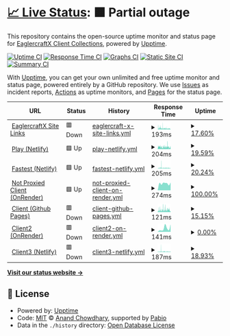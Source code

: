 # [📈 Live Status](https://eaglercraftx1-8.github.io/eaglercraft-uptime): <!--live status--> **🟧 Partial outage**

This repository contains the open-source uptime monitor and status page for [EaglercraftX Client Collections](https://git.eaglercraft.win/EaglercraftX-Client-Collections), powered by [Upptime](https://github.com/upptime/upptime).

[![Uptime CI](https://github.com/eaglercraftx1-8/eaglercraft-uptime/workflows/Uptime%20CI/badge.svg)](https://github.com/eaglercraftx1-8/eaglercraft-uptime/actions?query=workflow%3A%22Uptime+CI%22)
[![Response Time CI](https://github.com/eaglercraftx1-8/eaglercraft-uptime/workflows/Response%20Time%20CI/badge.svg)](https://github.com/eaglercraftx1-8/eaglercraft-uptime/actions?query=workflow%3A%22Response+Time+CI%22)
[![Graphs CI](https://github.com/eaglercraftx1-8/eaglercraft-uptime/workflows/Graphs%20CI/badge.svg)](https://github.com/eaglercraftx1-8/eaglercraft-uptime/actions?query=workflow%3A%22Graphs+CI%22)
[![Static Site CI](https://github.com/eaglercraftx1-8/eaglercraft-uptime/workflows/Static%20Site%20CI/badge.svg)](https://github.com/eaglercraftx1-8/eaglercraft-uptime/actions?query=workflow%3A%22Static+Site+CI%22)
[![Summary CI](https://github.com/eaglercraftx1-8/eaglercraft-uptime/workflows/Summary%20CI/badge.svg)](https://github.com/eaglercraftx1-8/eaglercraft-uptime/actions?query=workflow%3A%22Summary+CI%22)

With [Upptime](https://upptime.js.org), you can get your own unlimited and free uptime monitor and status page, powered entirely by a GitHub repository. We use [Issues](https://github.com/eaglercraftx1-8/eaglercraft-uptime/issues) as incident reports, [Actions](https://github.com/eaglercraftx1-8/eaglercraft-uptime/actions) as uptime monitors, and [Pages](https://eaglercraftx1-8.github.io/eaglercraft-uptime) for the status page.

<!--start: status pages-->
<!-- This summary is generated by Upptime (https://github.com/upptime/upptime) -->
<!-- Do not edit this manually, your changes will be overwritten -->
<!-- prettier-ignore -->
| URL | Status | History | Response Time | Uptime |
| --- | ------ | ------- | ------------- | ------ |
| <img alt="" src="https://icons.duckduckgo.com/ip3/www.eaglercraft.win.ico" height="13"> [EaglercraftX Site Links](https://www.eaglercraft.win) | 🟥 Down | [eaglercraft-x-site-links.yml](https://github.com/eaglercraftx1-8/eaglercraft-uptime/commits/HEAD/history/eaglercraft-x-site-links.yml) | <details><summary><img alt="Response time graph" src="./graphs/eaglercraft-x-site-links/response-time-week.png" height="20"> 193ms</summary><br><a href="https://eaglercraftx1-8.github.io/eaglercraft-uptime/history/eaglercraft-x-site-links"><img alt="Response time 206" src="https://img.shields.io/endpoint?url=https%3A%2F%2Fraw.githubusercontent.com%2Feaglercraftx1-8%2Feaglercraft-uptime%2FHEAD%2Fapi%2Feaglercraft-x-site-links%2Fresponse-time.json"></a><br><a href="https://eaglercraftx1-8.github.io/eaglercraft-uptime/history/eaglercraft-x-site-links"><img alt="24-hour response time 131" src="https://img.shields.io/endpoint?url=https%3A%2F%2Fraw.githubusercontent.com%2Feaglercraftx1-8%2Feaglercraft-uptime%2FHEAD%2Fapi%2Feaglercraft-x-site-links%2Fresponse-time-day.json"></a><br><a href="https://eaglercraftx1-8.github.io/eaglercraft-uptime/history/eaglercraft-x-site-links"><img alt="7-day response time 193" src="https://img.shields.io/endpoint?url=https%3A%2F%2Fraw.githubusercontent.com%2Feaglercraftx1-8%2Feaglercraft-uptime%2FHEAD%2Fapi%2Feaglercraft-x-site-links%2Fresponse-time-week.json"></a><br><a href="https://eaglercraftx1-8.github.io/eaglercraft-uptime/history/eaglercraft-x-site-links"><img alt="30-day response time 208" src="https://img.shields.io/endpoint?url=https%3A%2F%2Fraw.githubusercontent.com%2Feaglercraftx1-8%2Feaglercraft-uptime%2FHEAD%2Fapi%2Feaglercraft-x-site-links%2Fresponse-time-month.json"></a><br><a href="https://eaglercraftx1-8.github.io/eaglercraft-uptime/history/eaglercraft-x-site-links"><img alt="1-year response time 206" src="https://img.shields.io/endpoint?url=https%3A%2F%2Fraw.githubusercontent.com%2Feaglercraftx1-8%2Feaglercraft-uptime%2FHEAD%2Fapi%2Feaglercraft-x-site-links%2Fresponse-time-year.json"></a></details> | <details><summary><a href="https://eaglercraftx1-8.github.io/eaglercraft-uptime/history/eaglercraft-x-site-links">17.60%</a></summary><a href="https://eaglercraftx1-8.github.io/eaglercraft-uptime/history/eaglercraft-x-site-links"><img alt="All-time uptime 3.88%" src="https://img.shields.io/endpoint?url=https%3A%2F%2Fraw.githubusercontent.com%2Feaglercraftx1-8%2Feaglercraft-uptime%2FHEAD%2Fapi%2Feaglercraft-x-site-links%2Fuptime.json"></a><br><a href="https://eaglercraftx1-8.github.io/eaglercraft-uptime/history/eaglercraft-x-site-links"><img alt="24-hour uptime 33.90%" src="https://img.shields.io/endpoint?url=https%3A%2F%2Fraw.githubusercontent.com%2Feaglercraftx1-8%2Feaglercraft-uptime%2FHEAD%2Fapi%2Feaglercraft-x-site-links%2Fuptime-day.json"></a><br><a href="https://eaglercraftx1-8.github.io/eaglercraft-uptime/history/eaglercraft-x-site-links"><img alt="7-day uptime 17.60%" src="https://img.shields.io/endpoint?url=https%3A%2F%2Fraw.githubusercontent.com%2Feaglercraftx1-8%2Feaglercraft-uptime%2FHEAD%2Fapi%2Feaglercraft-x-site-links%2Fuptime-week.json"></a><br><a href="https://eaglercraftx1-8.github.io/eaglercraft-uptime/history/eaglercraft-x-site-links"><img alt="30-day uptime 13.05%" src="https://img.shields.io/endpoint?url=https%3A%2F%2Fraw.githubusercontent.com%2Feaglercraftx1-8%2Feaglercraft-uptime%2FHEAD%2Fapi%2Feaglercraft-x-site-links%2Fuptime-month.json"></a><br><a href="https://eaglercraftx1-8.github.io/eaglercraft-uptime/history/eaglercraft-x-site-links"><img alt="1-year uptime 3.88%" src="https://img.shields.io/endpoint?url=https%3A%2F%2Fraw.githubusercontent.com%2Feaglercraftx1-8%2Feaglercraft-uptime%2FHEAD%2Fapi%2Feaglercraft-x-site-links%2Fuptime-year.json"></a></details>
| <img alt="" src="https://icons.duckduckgo.com/ip3/play.eaglercraft.win.ico" height="13"> [Play (Netlify)](https://play.eaglercraft.win) | 🟩 Up | [play-netlify.yml](https://github.com/eaglercraftx1-8/eaglercraft-uptime/commits/HEAD/history/play-netlify.yml) | <details><summary><img alt="Response time graph" src="./graphs/play-netlify/response-time-week.png" height="20"> 204ms</summary><br><a href="https://eaglercraftx1-8.github.io/eaglercraft-uptime/history/play-netlify"><img alt="Response time 215" src="https://img.shields.io/endpoint?url=https%3A%2F%2Fraw.githubusercontent.com%2Feaglercraftx1-8%2Feaglercraft-uptime%2FHEAD%2Fapi%2Fplay-netlify%2Fresponse-time.json"></a><br><a href="https://eaglercraftx1-8.github.io/eaglercraft-uptime/history/play-netlify"><img alt="24-hour response time 161" src="https://img.shields.io/endpoint?url=https%3A%2F%2Fraw.githubusercontent.com%2Feaglercraftx1-8%2Feaglercraft-uptime%2FHEAD%2Fapi%2Fplay-netlify%2Fresponse-time-day.json"></a><br><a href="https://eaglercraftx1-8.github.io/eaglercraft-uptime/history/play-netlify"><img alt="7-day response time 204" src="https://img.shields.io/endpoint?url=https%3A%2F%2Fraw.githubusercontent.com%2Feaglercraftx1-8%2Feaglercraft-uptime%2FHEAD%2Fapi%2Fplay-netlify%2Fresponse-time-week.json"></a><br><a href="https://eaglercraftx1-8.github.io/eaglercraft-uptime/history/play-netlify"><img alt="30-day response time 215" src="https://img.shields.io/endpoint?url=https%3A%2F%2Fraw.githubusercontent.com%2Feaglercraftx1-8%2Feaglercraft-uptime%2FHEAD%2Fapi%2Fplay-netlify%2Fresponse-time-month.json"></a><br><a href="https://eaglercraftx1-8.github.io/eaglercraft-uptime/history/play-netlify"><img alt="1-year response time 215" src="https://img.shields.io/endpoint?url=https%3A%2F%2Fraw.githubusercontent.com%2Feaglercraftx1-8%2Feaglercraft-uptime%2FHEAD%2Fapi%2Fplay-netlify%2Fresponse-time-year.json"></a></details> | <details><summary><a href="https://eaglercraftx1-8.github.io/eaglercraft-uptime/history/play-netlify">19.59%</a></summary><a href="https://eaglercraftx1-8.github.io/eaglercraft-uptime/history/play-netlify"><img alt="All-time uptime 55.56%" src="https://img.shields.io/endpoint?url=https%3A%2F%2Fraw.githubusercontent.com%2Feaglercraftx1-8%2Feaglercraft-uptime%2FHEAD%2Fapi%2Fplay-netlify%2Fuptime.json"></a><br><a href="https://eaglercraftx1-8.github.io/eaglercraft-uptime/history/play-netlify"><img alt="24-hour uptime 29.05%" src="https://img.shields.io/endpoint?url=https%3A%2F%2Fraw.githubusercontent.com%2Feaglercraftx1-8%2Feaglercraft-uptime%2FHEAD%2Fapi%2Fplay-netlify%2Fuptime-day.json"></a><br><a href="https://eaglercraftx1-8.github.io/eaglercraft-uptime/history/play-netlify"><img alt="7-day uptime 19.59%" src="https://img.shields.io/endpoint?url=https%3A%2F%2Fraw.githubusercontent.com%2Feaglercraftx1-8%2Feaglercraft-uptime%2FHEAD%2Fapi%2Fplay-netlify%2Fuptime-week.json"></a><br><a href="https://eaglercraftx1-8.github.io/eaglercraft-uptime/history/play-netlify"><img alt="30-day uptime 41.72%" src="https://img.shields.io/endpoint?url=https%3A%2F%2Fraw.githubusercontent.com%2Feaglercraftx1-8%2Feaglercraft-uptime%2FHEAD%2Fapi%2Fplay-netlify%2Fuptime-month.json"></a><br><a href="https://eaglercraftx1-8.github.io/eaglercraft-uptime/history/play-netlify"><img alt="1-year uptime 55.56%" src="https://img.shields.io/endpoint?url=https%3A%2F%2Fraw.githubusercontent.com%2Feaglercraftx1-8%2Feaglercraft-uptime%2FHEAD%2Fapi%2Fplay-netlify%2Fuptime-year.json"></a></details>
| <img alt="" src="https://icons.duckduckgo.com/ip3/fastest.eaglercraft.win.ico" height="13"> [Fastest (Netlify)](https://fastest.eaglercraft.win) | 🟩 Up | [fastest-netlify.yml](https://github.com/eaglercraftx1-8/eaglercraft-uptime/commits/HEAD/history/fastest-netlify.yml) | <details><summary><img alt="Response time graph" src="./graphs/fastest-netlify/response-time-week.png" height="20"> 205ms</summary><br><a href="https://eaglercraftx1-8.github.io/eaglercraft-uptime/history/fastest-netlify"><img alt="Response time 203" src="https://img.shields.io/endpoint?url=https%3A%2F%2Fraw.githubusercontent.com%2Feaglercraftx1-8%2Feaglercraft-uptime%2FHEAD%2Fapi%2Ffastest-netlify%2Fresponse-time.json"></a><br><a href="https://eaglercraftx1-8.github.io/eaglercraft-uptime/history/fastest-netlify"><img alt="24-hour response time 145" src="https://img.shields.io/endpoint?url=https%3A%2F%2Fraw.githubusercontent.com%2Feaglercraftx1-8%2Feaglercraft-uptime%2FHEAD%2Fapi%2Ffastest-netlify%2Fresponse-time-day.json"></a><br><a href="https://eaglercraftx1-8.github.io/eaglercraft-uptime/history/fastest-netlify"><img alt="7-day response time 205" src="https://img.shields.io/endpoint?url=https%3A%2F%2Fraw.githubusercontent.com%2Feaglercraftx1-8%2Feaglercraft-uptime%2FHEAD%2Fapi%2Ffastest-netlify%2Fresponse-time-week.json"></a><br><a href="https://eaglercraftx1-8.github.io/eaglercraft-uptime/history/fastest-netlify"><img alt="30-day response time 215" src="https://img.shields.io/endpoint?url=https%3A%2F%2Fraw.githubusercontent.com%2Feaglercraftx1-8%2Feaglercraft-uptime%2FHEAD%2Fapi%2Ffastest-netlify%2Fresponse-time-month.json"></a><br><a href="https://eaglercraftx1-8.github.io/eaglercraft-uptime/history/fastest-netlify"><img alt="1-year response time 203" src="https://img.shields.io/endpoint?url=https%3A%2F%2Fraw.githubusercontent.com%2Feaglercraftx1-8%2Feaglercraft-uptime%2FHEAD%2Fapi%2Ffastest-netlify%2Fresponse-time-year.json"></a></details> | <details><summary><a href="https://eaglercraftx1-8.github.io/eaglercraft-uptime/history/fastest-netlify">20.24%</a></summary><a href="https://eaglercraftx1-8.github.io/eaglercraft-uptime/history/fastest-netlify"><img alt="All-time uptime 57.36%" src="https://img.shields.io/endpoint?url=https%3A%2F%2Fraw.githubusercontent.com%2Feaglercraftx1-8%2Feaglercraft-uptime%2FHEAD%2Fapi%2Ffastest-netlify%2Fuptime.json"></a><br><a href="https://eaglercraftx1-8.github.io/eaglercraft-uptime/history/fastest-netlify"><img alt="24-hour uptime 38.75%" src="https://img.shields.io/endpoint?url=https%3A%2F%2Fraw.githubusercontent.com%2Feaglercraftx1-8%2Feaglercraft-uptime%2FHEAD%2Fapi%2Ffastest-netlify%2Fuptime-day.json"></a><br><a href="https://eaglercraftx1-8.github.io/eaglercraft-uptime/history/fastest-netlify"><img alt="7-day uptime 20.24%" src="https://img.shields.io/endpoint?url=https%3A%2F%2Fraw.githubusercontent.com%2Feaglercraftx1-8%2Feaglercraft-uptime%2FHEAD%2Fapi%2Ffastest-netlify%2Fuptime-week.json"></a><br><a href="https://eaglercraftx1-8.github.io/eaglercraft-uptime/history/fastest-netlify"><img alt="30-day uptime 44.08%" src="https://img.shields.io/endpoint?url=https%3A%2F%2Fraw.githubusercontent.com%2Feaglercraftx1-8%2Feaglercraft-uptime%2FHEAD%2Fapi%2Ffastest-netlify%2Fuptime-month.json"></a><br><a href="https://eaglercraftx1-8.github.io/eaglercraft-uptime/history/fastest-netlify"><img alt="1-year uptime 57.36%" src="https://img.shields.io/endpoint?url=https%3A%2F%2Fraw.githubusercontent.com%2Feaglercraftx1-8%2Feaglercraft-uptime%2FHEAD%2Fapi%2Ffastest-netlify%2Fuptime-year.json"></a></details>
| <img alt="" src="https://icons.duckduckgo.com/ip3/notproxiedclient.eaglercraft.win.ico" height="13"> [Not Proxied Client (OnRender)](https://notproxiedclient.eaglercraft.win) | 🟩 Up | [not-proxied-client-on-render.yml](https://github.com/eaglercraftx1-8/eaglercraft-uptime/commits/HEAD/history/not-proxied-client-on-render.yml) | <details><summary><img alt="Response time graph" src="./graphs/not-proxied-client-on-render/response-time-week.png" height="20"> 274ms</summary><br><a href="https://eaglercraftx1-8.github.io/eaglercraft-uptime/history/not-proxied-client-on-render"><img alt="Response time 375" src="https://img.shields.io/endpoint?url=https%3A%2F%2Fraw.githubusercontent.com%2Feaglercraftx1-8%2Feaglercraft-uptime%2FHEAD%2Fapi%2Fnot-proxied-client-on-render%2Fresponse-time.json"></a><br><a href="https://eaglercraftx1-8.github.io/eaglercraft-uptime/history/not-proxied-client-on-render"><img alt="24-hour response time 310" src="https://img.shields.io/endpoint?url=https%3A%2F%2Fraw.githubusercontent.com%2Feaglercraftx1-8%2Feaglercraft-uptime%2FHEAD%2Fapi%2Fnot-proxied-client-on-render%2Fresponse-time-day.json"></a><br><a href="https://eaglercraftx1-8.github.io/eaglercraft-uptime/history/not-proxied-client-on-render"><img alt="7-day response time 274" src="https://img.shields.io/endpoint?url=https%3A%2F%2Fraw.githubusercontent.com%2Feaglercraftx1-8%2Feaglercraft-uptime%2FHEAD%2Fapi%2Fnot-proxied-client-on-render%2Fresponse-time-week.json"></a><br><a href="https://eaglercraftx1-8.github.io/eaglercraft-uptime/history/not-proxied-client-on-render"><img alt="30-day response time 388" src="https://img.shields.io/endpoint?url=https%3A%2F%2Fraw.githubusercontent.com%2Feaglercraftx1-8%2Feaglercraft-uptime%2FHEAD%2Fapi%2Fnot-proxied-client-on-render%2Fresponse-time-month.json"></a><br><a href="https://eaglercraftx1-8.github.io/eaglercraft-uptime/history/not-proxied-client-on-render"><img alt="1-year response time 375" src="https://img.shields.io/endpoint?url=https%3A%2F%2Fraw.githubusercontent.com%2Feaglercraftx1-8%2Feaglercraft-uptime%2FHEAD%2Fapi%2Fnot-proxied-client-on-render%2Fresponse-time-year.json"></a></details> | <details><summary><a href="https://eaglercraftx1-8.github.io/eaglercraft-uptime/history/not-proxied-client-on-render">100.00%</a></summary><a href="https://eaglercraftx1-8.github.io/eaglercraft-uptime/history/not-proxied-client-on-render"><img alt="All-time uptime 100.00%" src="https://img.shields.io/endpoint?url=https%3A%2F%2Fraw.githubusercontent.com%2Feaglercraftx1-8%2Feaglercraft-uptime%2FHEAD%2Fapi%2Fnot-proxied-client-on-render%2Fuptime.json"></a><br><a href="https://eaglercraftx1-8.github.io/eaglercraft-uptime/history/not-proxied-client-on-render"><img alt="24-hour uptime 100.00%" src="https://img.shields.io/endpoint?url=https%3A%2F%2Fraw.githubusercontent.com%2Feaglercraftx1-8%2Feaglercraft-uptime%2FHEAD%2Fapi%2Fnot-proxied-client-on-render%2Fuptime-day.json"></a><br><a href="https://eaglercraftx1-8.github.io/eaglercraft-uptime/history/not-proxied-client-on-render"><img alt="7-day uptime 100.00%" src="https://img.shields.io/endpoint?url=https%3A%2F%2Fraw.githubusercontent.com%2Feaglercraftx1-8%2Feaglercraft-uptime%2FHEAD%2Fapi%2Fnot-proxied-client-on-render%2Fuptime-week.json"></a><br><a href="https://eaglercraftx1-8.github.io/eaglercraft-uptime/history/not-proxied-client-on-render"><img alt="30-day uptime 100.00%" src="https://img.shields.io/endpoint?url=https%3A%2F%2Fraw.githubusercontent.com%2Feaglercraftx1-8%2Feaglercraft-uptime%2FHEAD%2Fapi%2Fnot-proxied-client-on-render%2Fuptime-month.json"></a><br><a href="https://eaglercraftx1-8.github.io/eaglercraft-uptime/history/not-proxied-client-on-render"><img alt="1-year uptime 100.00%" src="https://img.shields.io/endpoint?url=https%3A%2F%2Fraw.githubusercontent.com%2Feaglercraftx1-8%2Feaglercraft-uptime%2FHEAD%2Fapi%2Fnot-proxied-client-on-render%2Fuptime-year.json"></a></details>
| <img alt="" src="https://icons.duckduckgo.com/ip3/client.eaglercraft.win.ico" height="13"> [Client (Github Pages)](https://client.eaglercraft.win) | 🟥 Down | [client-github-pages.yml](https://github.com/eaglercraftx1-8/eaglercraft-uptime/commits/HEAD/history/client-github-pages.yml) | <details><summary><img alt="Response time graph" src="./graphs/client-github-pages/response-time-week.png" height="20"> 121ms</summary><br><a href="https://eaglercraftx1-8.github.io/eaglercraft-uptime/history/client-github-pages"><img alt="Response time 130" src="https://img.shields.io/endpoint?url=https%3A%2F%2Fraw.githubusercontent.com%2Feaglercraftx1-8%2Feaglercraft-uptime%2FHEAD%2Fapi%2Fclient-github-pages%2Fresponse-time.json"></a><br><a href="https://eaglercraftx1-8.github.io/eaglercraft-uptime/history/client-github-pages"><img alt="24-hour response time 97" src="https://img.shields.io/endpoint?url=https%3A%2F%2Fraw.githubusercontent.com%2Feaglercraftx1-8%2Feaglercraft-uptime%2FHEAD%2Fapi%2Fclient-github-pages%2Fresponse-time-day.json"></a><br><a href="https://eaglercraftx1-8.github.io/eaglercraft-uptime/history/client-github-pages"><img alt="7-day response time 121" src="https://img.shields.io/endpoint?url=https%3A%2F%2Fraw.githubusercontent.com%2Feaglercraftx1-8%2Feaglercraft-uptime%2FHEAD%2Fapi%2Fclient-github-pages%2Fresponse-time-week.json"></a><br><a href="https://eaglercraftx1-8.github.io/eaglercraft-uptime/history/client-github-pages"><img alt="30-day response time 132" src="https://img.shields.io/endpoint?url=https%3A%2F%2Fraw.githubusercontent.com%2Feaglercraftx1-8%2Feaglercraft-uptime%2FHEAD%2Fapi%2Fclient-github-pages%2Fresponse-time-month.json"></a><br><a href="https://eaglercraftx1-8.github.io/eaglercraft-uptime/history/client-github-pages"><img alt="1-year response time 130" src="https://img.shields.io/endpoint?url=https%3A%2F%2Fraw.githubusercontent.com%2Feaglercraftx1-8%2Feaglercraft-uptime%2FHEAD%2Fapi%2Fclient-github-pages%2Fresponse-time-year.json"></a></details> | <details><summary><a href="https://eaglercraftx1-8.github.io/eaglercraft-uptime/history/client-github-pages">15.15%</a></summary><a href="https://eaglercraftx1-8.github.io/eaglercraft-uptime/history/client-github-pages"><img alt="All-time uptime 41.39%" src="https://img.shields.io/endpoint?url=https%3A%2F%2Fraw.githubusercontent.com%2Feaglercraftx1-8%2Feaglercraft-uptime%2FHEAD%2Fapi%2Fclient-github-pages%2Fuptime.json"></a><br><a href="https://eaglercraftx1-8.github.io/eaglercraft-uptime/history/client-github-pages"><img alt="24-hour uptime 15.17%" src="https://img.shields.io/endpoint?url=https%3A%2F%2Fraw.githubusercontent.com%2Feaglercraftx1-8%2Feaglercraft-uptime%2FHEAD%2Fapi%2Fclient-github-pages%2Fuptime-day.json"></a><br><a href="https://eaglercraftx1-8.github.io/eaglercraft-uptime/history/client-github-pages"><img alt="7-day uptime 15.15%" src="https://img.shields.io/endpoint?url=https%3A%2F%2Fraw.githubusercontent.com%2Feaglercraftx1-8%2Feaglercraft-uptime%2FHEAD%2Fapi%2Fclient-github-pages%2Fuptime-week.json"></a><br><a href="https://eaglercraftx1-8.github.io/eaglercraft-uptime/history/client-github-pages"><img alt="30-day uptime 23.13%" src="https://img.shields.io/endpoint?url=https%3A%2F%2Fraw.githubusercontent.com%2Feaglercraftx1-8%2Feaglercraft-uptime%2FHEAD%2Fapi%2Fclient-github-pages%2Fuptime-month.json"></a><br><a href="https://eaglercraftx1-8.github.io/eaglercraft-uptime/history/client-github-pages"><img alt="1-year uptime 41.39%" src="https://img.shields.io/endpoint?url=https%3A%2F%2Fraw.githubusercontent.com%2Feaglercraftx1-8%2Feaglercraft-uptime%2FHEAD%2Fapi%2Fclient-github-pages%2Fuptime-year.json"></a></details>
| <img alt="" src="https://icons.duckduckgo.com/ip3/client2.eaglercraft.win.ico" height="13"> [Client2 (OnRender)](https://client2.eaglercraft.win) | 🟥 Down | [client2-on-render.yml](https://github.com/eaglercraftx1-8/eaglercraft-uptime/commits/HEAD/history/client2-on-render.yml) | <details><summary><img alt="Response time graph" src="./graphs/client2-on-render/response-time-week.png" height="20"> 141ms</summary><br><a href="https://eaglercraftx1-8.github.io/eaglercraft-uptime/history/client2-on-render"><img alt="Response time 126" src="https://img.shields.io/endpoint?url=https%3A%2F%2Fraw.githubusercontent.com%2Feaglercraftx1-8%2Feaglercraft-uptime%2FHEAD%2Fapi%2Fclient2-on-render%2Fresponse-time.json"></a><br><a href="https://eaglercraftx1-8.github.io/eaglercraft-uptime/history/client2-on-render"><img alt="24-hour response time 294" src="https://img.shields.io/endpoint?url=https%3A%2F%2Fraw.githubusercontent.com%2Feaglercraftx1-8%2Feaglercraft-uptime%2FHEAD%2Fapi%2Fclient2-on-render%2Fresponse-time-day.json"></a><br><a href="https://eaglercraftx1-8.github.io/eaglercraft-uptime/history/client2-on-render"><img alt="7-day response time 141" src="https://img.shields.io/endpoint?url=https%3A%2F%2Fraw.githubusercontent.com%2Feaglercraftx1-8%2Feaglercraft-uptime%2FHEAD%2Fapi%2Fclient2-on-render%2Fresponse-time-week.json"></a><br><a href="https://eaglercraftx1-8.github.io/eaglercraft-uptime/history/client2-on-render"><img alt="30-day response time 136" src="https://img.shields.io/endpoint?url=https%3A%2F%2Fraw.githubusercontent.com%2Feaglercraftx1-8%2Feaglercraft-uptime%2FHEAD%2Fapi%2Fclient2-on-render%2Fresponse-time-month.json"></a><br><a href="https://eaglercraftx1-8.github.io/eaglercraft-uptime/history/client2-on-render"><img alt="1-year response time 126" src="https://img.shields.io/endpoint?url=https%3A%2F%2Fraw.githubusercontent.com%2Feaglercraftx1-8%2Feaglercraft-uptime%2FHEAD%2Fapi%2Fclient2-on-render%2Fresponse-time-year.json"></a></details> | <details><summary><a href="https://eaglercraftx1-8.github.io/eaglercraft-uptime/history/client2-on-render">0.00%</a></summary><a href="https://eaglercraftx1-8.github.io/eaglercraft-uptime/history/client2-on-render"><img alt="All-time uptime 0.00%" src="https://img.shields.io/endpoint?url=https%3A%2F%2Fraw.githubusercontent.com%2Feaglercraftx1-8%2Feaglercraft-uptime%2FHEAD%2Fapi%2Fclient2-on-render%2Fuptime.json"></a><br><a href="https://eaglercraftx1-8.github.io/eaglercraft-uptime/history/client2-on-render"><img alt="24-hour uptime 0.00%" src="https://img.shields.io/endpoint?url=https%3A%2F%2Fraw.githubusercontent.com%2Feaglercraftx1-8%2Feaglercraft-uptime%2FHEAD%2Fapi%2Fclient2-on-render%2Fuptime-day.json"></a><br><a href="https://eaglercraftx1-8.github.io/eaglercraft-uptime/history/client2-on-render"><img alt="7-day uptime 0.00%" src="https://img.shields.io/endpoint?url=https%3A%2F%2Fraw.githubusercontent.com%2Feaglercraftx1-8%2Feaglercraft-uptime%2FHEAD%2Fapi%2Fclient2-on-render%2Fuptime-week.json"></a><br><a href="https://eaglercraftx1-8.github.io/eaglercraft-uptime/history/client2-on-render"><img alt="30-day uptime 7.96%" src="https://img.shields.io/endpoint?url=https%3A%2F%2Fraw.githubusercontent.com%2Feaglercraftx1-8%2Feaglercraft-uptime%2FHEAD%2Fapi%2Fclient2-on-render%2Fuptime-month.json"></a><br><a href="https://eaglercraftx1-8.github.io/eaglercraft-uptime/history/client2-on-render"><img alt="1-year uptime 0.00%" src="https://img.shields.io/endpoint?url=https%3A%2F%2Fraw.githubusercontent.com%2Feaglercraftx1-8%2Feaglercraft-uptime%2FHEAD%2Fapi%2Fclient2-on-render%2Fuptime-year.json"></a></details>
| <img alt="" src="https://icons.duckduckgo.com/ip3/client3.eaglercraft.win.ico" height="13"> [Client3 (Netlify)](https://client3.eaglercraft.win) | 🟥 Down | [client3-netlify.yml](https://github.com/eaglercraftx1-8/eaglercraft-uptime/commits/HEAD/history/client3-netlify.yml) | <details><summary><img alt="Response time graph" src="./graphs/client3-netlify/response-time-week.png" height="20"> 187ms</summary><br><a href="https://eaglercraftx1-8.github.io/eaglercraft-uptime/history/client3-netlify"><img alt="Response time 175" src="https://img.shields.io/endpoint?url=https%3A%2F%2Fraw.githubusercontent.com%2Feaglercraftx1-8%2Feaglercraft-uptime%2FHEAD%2Fapi%2Fclient3-netlify%2Fresponse-time.json"></a><br><a href="https://eaglercraftx1-8.github.io/eaglercraft-uptime/history/client3-netlify"><img alt="24-hour response time 130" src="https://img.shields.io/endpoint?url=https%3A%2F%2Fraw.githubusercontent.com%2Feaglercraftx1-8%2Feaglercraft-uptime%2FHEAD%2Fapi%2Fclient3-netlify%2Fresponse-time-day.json"></a><br><a href="https://eaglercraftx1-8.github.io/eaglercraft-uptime/history/client3-netlify"><img alt="7-day response time 187" src="https://img.shields.io/endpoint?url=https%3A%2F%2Fraw.githubusercontent.com%2Feaglercraftx1-8%2Feaglercraft-uptime%2FHEAD%2Fapi%2Fclient3-netlify%2Fresponse-time-week.json"></a><br><a href="https://eaglercraftx1-8.github.io/eaglercraft-uptime/history/client3-netlify"><img alt="30-day response time 174" src="https://img.shields.io/endpoint?url=https%3A%2F%2Fraw.githubusercontent.com%2Feaglercraftx1-8%2Feaglercraft-uptime%2FHEAD%2Fapi%2Fclient3-netlify%2Fresponse-time-month.json"></a><br><a href="https://eaglercraftx1-8.github.io/eaglercraft-uptime/history/client3-netlify"><img alt="1-year response time 175" src="https://img.shields.io/endpoint?url=https%3A%2F%2Fraw.githubusercontent.com%2Feaglercraftx1-8%2Feaglercraft-uptime%2FHEAD%2Fapi%2Fclient3-netlify%2Fresponse-time-year.json"></a></details> | <details><summary><a href="https://eaglercraftx1-8.github.io/eaglercraft-uptime/history/client3-netlify">18.93%</a></summary><a href="https://eaglercraftx1-8.github.io/eaglercraft-uptime/history/client3-netlify"><img alt="All-time uptime 38.99%" src="https://img.shields.io/endpoint?url=https%3A%2F%2Fraw.githubusercontent.com%2Feaglercraftx1-8%2Feaglercraft-uptime%2FHEAD%2Fapi%2Fclient3-netlify%2Fuptime.json"></a><br><a href="https://eaglercraftx1-8.github.io/eaglercraft-uptime/history/client3-netlify"><img alt="24-hour uptime 24.18%" src="https://img.shields.io/endpoint?url=https%3A%2F%2Fraw.githubusercontent.com%2Feaglercraftx1-8%2Feaglercraft-uptime%2FHEAD%2Fapi%2Fclient3-netlify%2Fuptime-day.json"></a><br><a href="https://eaglercraftx1-8.github.io/eaglercraft-uptime/history/client3-netlify"><img alt="7-day uptime 18.93%" src="https://img.shields.io/endpoint?url=https%3A%2F%2Fraw.githubusercontent.com%2Feaglercraftx1-8%2Feaglercraft-uptime%2FHEAD%2Fapi%2Fclient3-netlify%2Fuptime-week.json"></a><br><a href="https://eaglercraftx1-8.github.io/eaglercraft-uptime/history/client3-netlify"><img alt="30-day uptime 19.99%" src="https://img.shields.io/endpoint?url=https%3A%2F%2Fraw.githubusercontent.com%2Feaglercraftx1-8%2Feaglercraft-uptime%2FHEAD%2Fapi%2Fclient3-netlify%2Fuptime-month.json"></a><br><a href="https://eaglercraftx1-8.github.io/eaglercraft-uptime/history/client3-netlify"><img alt="1-year uptime 38.99%" src="https://img.shields.io/endpoint?url=https%3A%2F%2Fraw.githubusercontent.com%2Feaglercraftx1-8%2Feaglercraft-uptime%2FHEAD%2Fapi%2Fclient3-netlify%2Fuptime-year.json"></a></details>

<!--end: status pages-->

[**Visit our status website →**](https://eaglercraftx1-8.github.io/eaglercraft-uptime)

## 📄 License

- Powered by: [Upptime](https://github.com/upptime/upptime)
- Code: [MIT](./LICENSE) © [Anand Chowdhary](https://anandchowdhary.com), supported by [Pabio](https://pabio.com)
- Data in the `./history` directory: [Open Database License](https://opendatacommons.org/licenses/odbl/1-0/)
